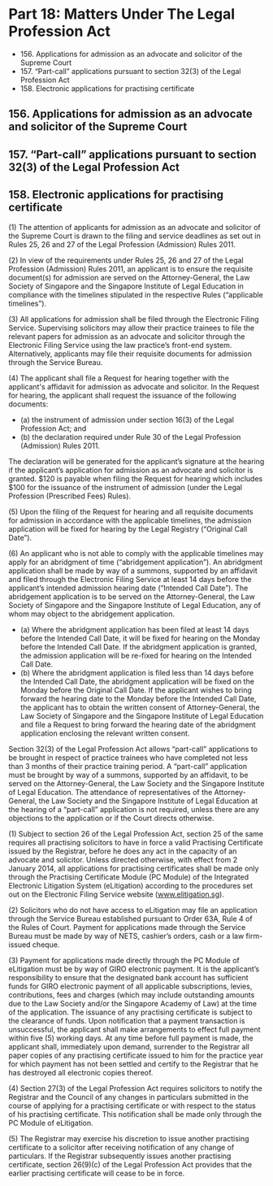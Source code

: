 # Part 18: Matters Under The Legal Profession Act

<ul type="*">
	<li>156. Applications for admission as an advocate and solicitor of the Supreme Court</li>
	<li>157. “Part-call” applications pursuant to section 32(3) of the Legal Profession Act</li>
	<li>158. Electronic applications for practising certificate</li>
</ul>

## 156. Applications for admission as an advocate and solicitor of the Supreme Court
## 157. “Part-call” applications pursuant to section 32(3) of the Legal Profession Act
## 158. Electronic applications for practising certificate 

(1) The attention of applicants for admission as an advocate and solicitor of the Supreme Court is drawn to the filing and service deadlines as set out in Rules 25, 26 and 27 of the Legal Profession (Admission) Rules 2011.

(2) In view of the requirements under Rules 25, 26 and 27 of the Legal Profession (Admission) Rules 2011,  an applicant is to ensure the requisite document(s) for admission are served on the Attorney-General, the Law Society of Singapore and the Singapore Institute of Legal Education in compliance with the timelines stipulated in the respective Rules (“applicable timelines”). 

(3) All applications for admission shall be filed through the Electronic Filing Service. Supervising solicitors may allow their practice trainees to file the relevant papers for admission as an advocate and solicitor through the Electronic Filing Service using the law practice’s front-end system. Alternatively, applicants may file their requisite documents for admission through the Service Bureau.

(4) The applicant shall file a Request for hearing together with the applicant's affidavit for admission as advocate and solicitor. In the Request for hearing, the applicant shall request the issuance of the following documents:

<ul type="*">
	<li>(a) the instrument of admission under section 16(3) of the Legal Profession Act; and</li>
	<li>(b) the declaration required under Rule 30 of the Legal Profession (Admission) Rules 2011.</li>
</ul>

The declaration will be generated for the applicant’s signature at the hearing if the applicant’s application for admission as an advocate and solicitor is granted. $120 is payable when filing the Request for hearing which includes $100 for the issuance of the instrument of admission (under the Legal Profession (Prescribed Fees) Rules).

(5) Upon the filing of the Request for hearing and all requisite documents for admission in accordance with the applicable timelines, the admission application will be fixed for hearing by the Legal Registry (“Original Call Date”).

(6) An applicant who is not able to comply with the applicable timelines may apply for an abridgment of time (“abridgement application”). An abridgment application shall be made by way of a summons, supported by an affidavit and filed through the Electronic Filing Service at least 14 days before the applicant’s intended admission hearing date (“Intended Call Date”). The abridgement application is to be served on the Attorney-General, the Law Society of Singapore and the Singapore Institute of Legal Education, any of whom may object to the abridgement application.

<ul type="*">
	<li>(a) Where the abridgment application has been filed at least 14 days before the Intended Call Date, it will be fixed for hearing on the Monday before the Intended Call Date. If the abridgment application is granted, the admission application will be re-fixed for hearing on the Intended Call Date.</li>
	<li>(b) Where the abridgment application is filed less than 14 days before the Intended Call Date, the abridgment application will be fixed on the Monday before the Original Call Date. If the applicant wishes to bring forward the hearing date to the Monday before the Intended Call Date, the applicant has to obtain the written consent of Attorney-General, the Law Society of Singapore and the Singapore Institute of Legal Education and file a Request to bring forward the hearing date of the abridgment application enclosing the relevant written consent.</li>
</ul>

Section 32(3) of the Legal Profession Act allows “part-call” applications to be brought in respect of practice trainees who have completed not less than 3 months of their practice training period. A “part-call” application must be brought by way of a summons, supported by an affidavit, to be served on the Attorney-General, the Law Society and the Singapore Institute of Legal Education. The attendance of representatives of the Attorney-General, the Law Society and the Singapore Institute of Legal Education at the hearing of a “part-call” application is not required, unless there are any objections to the application or if the Court directs otherwise.

(1) Subject to section 26 of the Legal Profession Act, section 25 of the same requires all practising solicitors to have in force a valid Practising Certificate issued by the Registrar, before he does any act in the capacity of an advocate and solicitor. Unless directed otherwise, with effect from 2 January 2014, all applications for practising certificates shall be made only through the Practising Certificate Module (PC Module) of the Integrated Electronic Litigation System (eLitigation) according to the procedures set out on the Electronic Filing Service website (www.elitigation.sg).

(2) Solicitors who do not have access to eLitigation may file an application through the Service Bureau established pursuant to Order 63A, Rule 4 of the Rules of Court. Payment for applications made through the Service Bureau must be made by way of NETS, cashier’s orders, cash or a law firm-issued cheque.

(3) Payment for applications made directly through the PC Module of eLitigation must be by way of GIRO electronic payment. It is the applicant’s responsibility to ensure that the designated bank account has sufficient funds for GIRO electronic payment of all applicable subscriptions, levies, contributions, fees and charges (which may include outstanding amounts due to the Law Society and/or the Singapore Academy of Law) at the time of the application. The issuance of any practising certificate is subject to the clearance of funds. Upon notification that a payment transaction is unsuccessful, the applicant shall make arrangements to effect full payment within five (5) working days. At any time before full payment is made, the applicant shall, immediately upon demand, surrender to the Registrar all paper copies of any practising certificate issued to him for the practice year for which payment has not been settled and certify to the Registrar that he has destroyed all electronic copies thereof.

(4) Section 27(3) of the Legal Profession Act requires solicitors to notify the Registrar and the Council of any changes in particulars submitted in the course of applying for a practising certificate or with respect to the status of his practising certificate. This notification shall be made only through the PC Module of eLitigation. 

(5) The Registrar may exercise his discretion to issue another practising certificate to a solicitor after receiving notification of any change of particulars. If the Registrar subsequently issues another practising certificate, section 26(9)(c) of the Legal Profession Act provides that the earlier practising certificate will cease to be in force.
